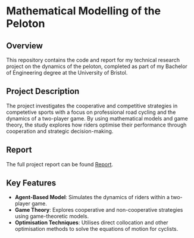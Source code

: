 # Mathematical Modelling of the Peloton

## Overview
This repository contains the code and report for my technical research project on the dynamics of the peloton, completed as part of my Bachelor of Engineering degree at the University of Bristol.

## Project Description
The project investigates the cooperative and competitive strategies in competetive sports with a focus on professional road cycling and the dynamics of a two-player game. By using mathematical models and game theory, the study explores how riders optimise their performance through cooperation and strategic decision-making.

## Report
The full project report can be found [Report]([./Dynamics_of_Peloton_Report.pdf](https://github.com/MohitVellore/Technical-Research-Paper-/blob/main/Dynamics_of_Peloton_Report.pdf)).

## Key Features
- **Agent-Based Model**: Simulates the dynamics of riders within a two-player game.
- **Game Theory**: Explores cooperative and non-cooperative strategies using game-theoretic models.
- **Optimisation Techniques**: Utilises direct collocation and other optimisation methods to solve the equations of motion for cyclists.
